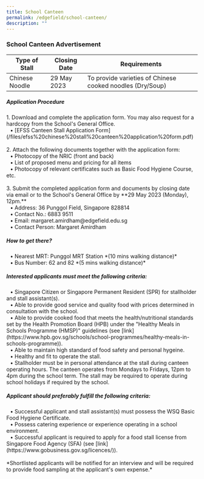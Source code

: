 ```yaml
---
title: School Canteen
permalink: /edgefield/school-canteen/
description: ""
---
```

<h3>School Canteen Advertisement</h3>


| **Type of Stall** | **Closing Date** | **Requirements** |
| -------- | -------- | -------- |
| Chinese Noodle | 29 May 2023 | To provide varieties of Chinese cooked noodles (Dry/Soup) |

<h5>Application Procedure</h5>
1. Download and complete the application form. You may also request for a hardcopy from the School's General Office.
<br><span style="margin-left: 10px">• [EFSS Canteen Stall Application Form](/files/efss%20chinese%20stall%20canteen%20application%20form.pdf)</span>
<br><br>2. Attach the following documents together with the application form:
<br><span style="margin-left: 10px">• Photocopy of the NRIC (front and back)</span><br><span style="margin-left: 10px">• List of proposed menu and pricing for all items</span><br><span style="margin-left: 10px">• Photocopy of relevant certificates such as Basic Food Hygiene Course, etc.</span>
	<br><br>3. Submit the completed application form and documents by closing date via email or to the School's General Office by **29 May 2023 (Monday), 12pm.**<br><span style="margin-left: 10px">• Address: 36 Punggol Field, Singapore 828814</span><br><span style="margin-left: 10px">• Contact No.: 6883 9511</span><br><span style="margin-left: 10px">• Email: margaret.amirdham@edgefield.edu.sg</span><br><span style="margin-left: 10px">• Contact Person: Margaret Amirdham</span>
<br>
<h5>How to get there?</h5><span style="margin-left: 10px">• Nearest MRT: Punggol MRT Station *(10 mins walking distance)*</span><br><span style="margin-left: 10px">• Bus Number: 62 and 82 *(5 mins walking distance)*</span>
<br>
<h5>Interested applicants must meet the following criteria:</h5><span style="margin-left: 10px">• Singapore Citizen or Singapore Permanent Resident (SPR) for stallholder and stall assistant(s).</span><br><span style="margin-left: 10px">• Able to provide good service and quality food with prices determined in consultation with the school.</span><br><span style="margin-left: 10px">• Able to provide cooked food that meets the health/nutritional standards set by the Health Promotion Board (HPB) under the "Healthy Meals in Schools Programme (HMSP)" guidelines (see [link](https://www.hpb.gov.sg/schools/school-programmes/healthy-meals-in-schools-programme)).</span><br><span style="margin-left: 10px">• Able to maintain high standard of food safety and personal hygeine.</span><br><span style="margin-left: 10px">• Healthy and fit to operate the stall.</span><br><span style="margin-left: 10px">• Stallholder must be in personal attendance at the stall during canteen operating hours. The canteen operates from Mondays to Fridays, 12pm to 4pm during the school term. The stall may be required to operate during school holidays if required by the school.</span>
<br>
<h5>Applicant should preferably fulfill the following criteria:</h5><span style="margin-left: 10px">• Successful applicant and stall assistant(s) must possess the WSQ Basic Food Hygiene Certificate.</span><br><span style="margin-left: 10px">• Possess catering experience or experience operating in a school environment.</span><br><span style="margin-left: 10px">• Successful applicant is required to apply for a food stall license from Singapore Food Agency (SFA) (see [link](https://www.gobusiness.gov.sg/licences/)).<br><br>*Shortlisted applicants will be notified for an interview and will be required to provide food sampling at the applicant's own expense.*</span>